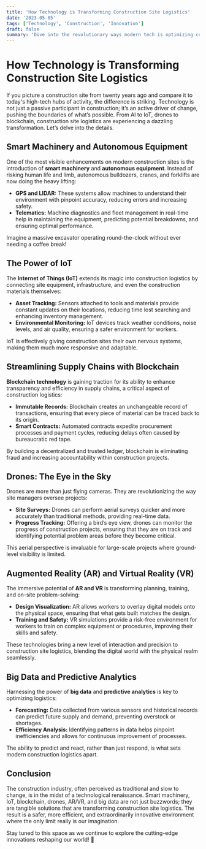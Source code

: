 ```yaml
---
title: 'How Technology is Transforming Construction Site Logistics'
date: '2023-05-05'
tags: ['Technology', 'Construction', 'Innovation']
draft: false
summary: 'Dive into the revolutionary ways modern tech is optimizing construction site logistics, making projects faster, safer, and more efficient than ever before.'
---
```


# How Technology is Transforming Construction Site Logistics

If you picture a construction site from twenty years ago and compare it to today's high-tech hubs of activity, the difference is striking. Technology is not just a passive participant in construction; it’s an active driver of change, pushing the boundaries of what’s possible. From AI to IoT, drones to blockchain, construction site logistics are experiencing a dazzling transformation. Let’s delve into the details.

## Smart Machinery and Autonomous Equipment

One of the most visible enhancements on modern construction sites is the introduction of **smart machinery** and **autonomous equipment**. Instead of risking human life and limb, autonomous bulldozers, cranes, and forklifts are now doing the heavy lifting:

- **GPS and LIDAR:** These systems allow machines to understand their environment with pinpoint accuracy, reducing errors and increasing safety.
- **Telematics:** Machine diagnostics and fleet management in real-time help in maintaining the equipment, predicting potential breakdowns, and ensuring optimal performance.

Imagine a massive excavator operating round-the-clock without ever needing a coffee break!

## The Power of IoT

The **Internet of Things (IoT)** extends its magic into construction logistics by connecting site equipment, infrastructure, and even the construction materials themselves:

- **Asset Tracking:** Sensors attached to tools and materials provide constant updates on their locations, reducing time lost searching and enhancing inventory management.
- **Environmental Monitoring:** IoT devices track weather conditions, noise levels, and air quality, ensuring a safer environment for workers.

IoT is effectively giving construction sites their own nervous systems, making them much more responsive and adaptable.

## Streamlining Supply Chains with Blockchain

**Blockchain technology** is gaining traction for its ability to enhance transparency and efficiency in supply chains, a critical aspect of construction logistics:

- **Immutable Records:** Blockchain creates an unchangeable record of transactions, ensuring that every piece of material can be traced back to its origin.
- **Smart Contracts:** Automated contracts expedite procurement processes and payment cycles, reducing delays often caused by bureaucratic red tape.

By building a decentralized and trusted ledger, blockchain is eliminating fraud and increasing accountability within construction projects.

## Drones: The Eye in the Sky

Drones are more than just flying cameras. They are revolutionizing the way site managers oversee projects:

- **Site Surveys:** Drones can perform aerial surveys quicker and more accurately than traditional methods, providing real-time data.
- **Progress Tracking:** Offering a bird’s eye view, drones can monitor the progress of construction projects, ensuring that they are on track and identifying potential problem areas before they become critical.

This aerial perspective is invaluable for large-scale projects where ground-level visibility is limited.

## Augmented Reality (AR) and Virtual Reality (VR)

The immersive potential of **AR and VR** is transforming planning, training, and on-site problem-solving:

- **Design Visualization:** AR allows workers to overlay digital models onto the physical space, ensuring that what gets built matches the design.
- **Training and Safety:** VR simulations provide a risk-free environment for workers to train on complex equipment or procedures, improving their skills and safety.

These technologies bring a new level of interaction and precision to construction site logistics, blending the digital world with the physical realm seamlessly.

## Big Data and Predictive Analytics

Harnessing the power of **big data** and **predictive analytics** is key to optimizing logistics:

- **Forecasting:** Data collected from various sensors and historical records can predict future supply and demand, preventing overstock or shortages.
- **Efficiency Analysis:** Identifying patterns in data helps pinpoint inefficiencies and allows for continuous improvement of processes.

The ability to predict and react, rather than just respond, is what sets modern construction logistics apart.

## Conclusion

The construction industry, often perceived as traditional and slow to change, is in the midst of a technological renaissance. Smart machinery, IoT, blockchain, drones, AR/VR, and big data are not just buzzwords; they are tangible solutions that are transforming construction site logistics. The result is a safer, more efficient, and extraordinarily innovative environment where the only limit really is our imagination.

Stay tuned to this space as we continue to explore the cutting-edge innovations reshaping our world! 🚀